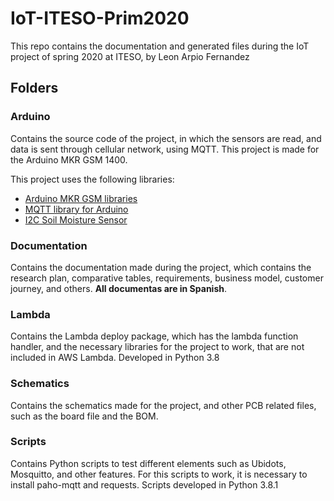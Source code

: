 # IoT-ITESO-Prim2020
This repo contains the documentation and generated files during the IoT project of spring 2020 at ITESO, by Leon Arpio Fernandez

## Folders
### Arduino
Contains the source code of the project, in which the sensors are read, and data is sent through cellular network, 
using MQTT. This project is made for the Arduino MKR GSM 1400.

This project uses the following libraries:
- [Arduino MKR GSM libraries](https://github.com/arduino-libraries/MKRGSM)
- [MQTT library for Arduino](https://github.com/256dpi/arduino-mqtt)
- [I2C Soil Moisture Sensor](https://github.com/Apollon77/I2CSoilMoistureSensor)

### Documentation
Contains the documentation made during the project, which contains the research plan, comparative tables, requirements, business model,
customer journey, and others. **All documentas are in Spanish**.

### Lambda
Contains the Lambda deploy package, which has the lambda function handler, and the necessary libraries for the project to work, that are not included in AWS Lambda. Developed in Python 3.8

### Schematics
Contains the schematics made for the project, and other PCB related files, such as the board file and the BOM.

### Scripts
Contains Python scripts to test different elements such as Ubidots, Mosquitto, and other features. For this scripts to work, it is necessary to install paho-mqtt and requests. Scripts developed in Python 3.8.1